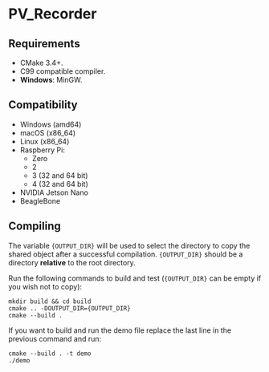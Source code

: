 # PV_Recorder

## Requirements

- CMake 3.4+.
- C99 compatible compiler.
- **Windows**: MinGW.

## Compatibility

- Windows (amd64)
- macOS (x86_64)
- Linux (x86_64)
- Raspberry Pi:
    - Zero
    - 2
    - 3 (32 and 64 bit)
    - 4 (32 and 64 bit)
- NVIDIA Jetson Nano
- BeagleBone

## Compiling

The variable `{OUTPUT_DIR}` will be used to select the directory to copy the shared object
after a successful compilation. `{OUTPUT_DIR}` should be a directory **relative** to the root directory.

Run the following commands to build and test (`{OUTPUT_DIR}` can be empty if you wish not to copy):

```console
mkdir build && cd build
cmake .. -DOUTPUT_DIR={OUTPUT_DIR}
cmake --build .
```

If you want to build and run the demo file replace the last line in the previous command and run:

```console
cmake --build . -t demo
./demo
```